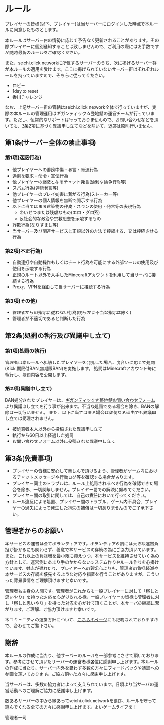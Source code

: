 # ルール

プレイヤーの皆様(以下、プレイヤー)は当サーバーにログインした時点で本ルールに同意したものとします。

本ルールはサーバー内の情勢に応じて予告なく更新されることがあります。その際プレイヤーに個別通知することは致しませんので、ご利用の際にはお手数ですが随時最新のルールをご確認ください。

また、seichi.click networkに所属するサーバーのうち、次に掲げるサーバー群が本ルールの適用を受けます。ここに掲げられていないサーバー群はそれぞれルールを持っていますので、そちらに従ってください。

* ロビー
* 1day to reset
* 香川チャレンジ

なお、上記サーバー群の管轄はseichi.click network全体で行っていますが、実際の本ルールの管理運用はギガンティック☆整地鯖の運営チームが行っています。ただし、恒常的なサポートは行っておりませんので、お問い合わせなどを頂いても、2条2項に基づく異議申し立てなどを除いて、返答は原則行いません。

## 第1条(サーバー全体の禁止事項)

### 第1項(迷惑行為)

* 他プレイヤーへの誹謗中傷・暴言・脅迫行為
* 過剰な要求・命令・宣伝行為
* 他プレイヤーの迷惑となるチャット発言(過剰な論争行為等)
* スパム行為(連続発言等)
* 他プレイヤーのプレイ妨害に繋がる行為(ストーカー等)
* 他プレイヤーの個人情報を無断で開示する行為
* 以下に当てはまる建築物の作成・スキンの使用・発言等の表現行為
  * わいせつまたは残虐なもの(エロ・グロ系)
  * 反社会的な政治や宗教思想を示唆するもの
* 詐欺行為(なりすまし等)
* 当サーバー及び関連サービスに正規以外の方法で接続する、又は接続させる行為

### 第2項(不正行為)

* 自動連打や自動操作もしくはチート行為を可能にする外部ツールの使用及び使用を示唆する行為
* 正規のルート以外で入手したMinecraftアカウントを利用して当サーバに接続する行為
* Proxy、VPNを経由して当サーバーに接続する行為

### 第3項(その他)

* 管理者からの指示に従わない行為(明らかに不当な指示は除く)
* 管理者が不適切であると判断した行為

## 第2条(処罰の執行及び異議申し立て)

### 第1項(処罰の執行)

管理者は本ルールへ抵触したプレイヤーを発見した場合、度合いに応じて処罰(Kick,期限付BAN,無期限BAN)を実施します。
処罰はMinecraftアカウント毎に執行し、処罰内容を公開します。

### 第2項(異議申し立て)

BAN処分されたプレイヤーは、[ギガンティック☆整地鯖お問い合わせフォーム](https://www.seichi.network/access)より異議申し立てを行う事が出来ます。不当な処罰である場合を除き、BANの解除は一切行いません。
また、以下に当てはまる場合は如何なる理由でも異議申し立ては受理されません。

* 被処罰者本人以外から投稿された異議申し立て
* 執行から60日以上経過した処罰
* お問い合わせフォーム以外に投稿された異議申し立て

## 第3条(免責事項)

* プレイヤーの皆様に安心して楽しんで頂けるよう、管理者がゲーム内におけるチャットメッセージや行動ログ等を確認する場合があります。
* プレイヤー同士のトラブルは、ルール上処罰されるべき行為を確認できた場合を除き、一切関与しません。プレイヤー間での解決に努めてください。
* プレイヤー間の取引に関しては、自己の責任において行ってください。
* ルール違反による処置、プレイヤー間のトラブル、ゲーム内不具合、プレイヤーの過失によって発生した損失の補償は一切ありませんのでご了承下さい。

## 管理者からのお願い

本サービスの運営は全てボランティアです。ボランティアの割には大きな運営負担が掛かるにも関わらず、善意で本サービスの存続の為にご協力頂いています。また、これ以上の負担増を最小限に抑えつつ、本サービスを維持させていく為の方針として、運営側にあまり手のかからないシステム作りやルール作りを心掛けています。対応が遅れたり、プレイヤーへの親切心よりも、管理者の負担軽減や本サービスの存続を優先するような対応や措置を行うことがありますが、こういった背景事情をご理解頂けますと幸いです。

管理者も生身の人間です。管理者がこれからも一般プレイヤーに対して「察しと思いやり」を持った対応を心がけられる様、一般プレイヤーの皆様も管理者に対し「察しと思いやり」を持った対応を心がけて頂くことが、本サーバの継続に繋がります。ご理解、ご協力頂けますと幸いです。

本コミュニティの運営方針について、[こちらのページ](https://redmine.seichi.click/projects/public/wiki/%E9%81%8B%E5%96%B6%E3%83%81%E3%83%BC%E3%83%A0%E7%B7%8F%E5%90%88%E3%82%AC%E3%82%A4%E3%83%89%E3%83%A9%E3%82%A4%E3%83%B3(%E6%8A%9C%E7%B2%8B))にも記載されておりますので、合わせてご覧下さい。

## 謝辞

本ルールの作成に当たり、他サーバーのルールを一部参考にさせて頂いております。参考にさせて頂いたサーバーの運営者様各位に感謝申し上げます。本ルールの作成に当たり、サーバー内外を問わず多数の方々にフィードバックや議論への参画を頂いております。ご協力頂いた方々に感謝申し上げます。

当サーバーは、多数の協力者によって支えられています。日頃より当サーバの運営活動へのご理解ご協力に感謝申し上げます。

数あるサーバーの中から縁あってseichi.click networkを選び、ルールを守って遊んでくれる全ての方々に感謝申し上げます。よいゲームライフを！

管理者一同
